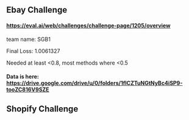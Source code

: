 ## Ebay Challenge
#### https://eval.ai/web/challenges/challenge-page/1205/overview

team name: SGB1

Final Loss: 1.0061327

Needed at least <0.8, most methods where <0.5

#### Data is here: https://drive.google.com/drive/u/0/folders/1flCZTuNGtNyBc4iSP9-tooZC816V9SZE


## Shopify Challenge
